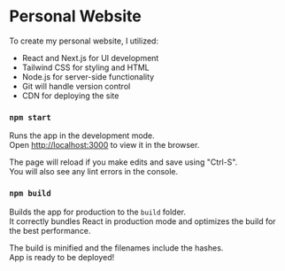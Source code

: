# Personal Website

To create my personal website, I utilized:
* React and Next.js for UI development
* Tailwind CSS for styling and HTML
* Node.js for server-side functionality
* Git will handle version control
* CDN for deploying the site

### `npm start`

Runs the app in the development mode.\
Open [http://localhost:3000](http://localhost:3000) to view it in the browser.

The page will reload if you make edits and save using "Ctrl-S".\
You will also see any lint errors in the console.

### `npm build`

Builds the app for production to the `build` folder.\
It correctly bundles React in production mode and optimizes the build for the best performance.

The build is minified and the filenames include the hashes.\
App is ready to be deployed!



